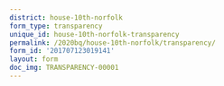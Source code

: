 ```yaml
---
district: house-10th-norfolk
form_type: transparency
unique_id: house-10th-norfolk-transparency
permalink: /2020bq/house-10th-norfolk/transparency/
form_id: '201707123019141'
layout: form
doc_img: TRANSPARENCY-00001
---
```

